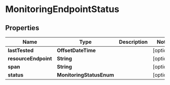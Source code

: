 

# MonitoringEndpointStatus


## Properties

Name | Type | Description | Notes
------------ | ------------- | ------------- | -------------
**lastTested** | **OffsetDateTime** |  |  [optional]
**resourceEndpoint** | **String** |  |  [optional]
**span** | **String** |  |  [optional]
**status** | **MonitoringStatusEnum** |  |  [optional]



